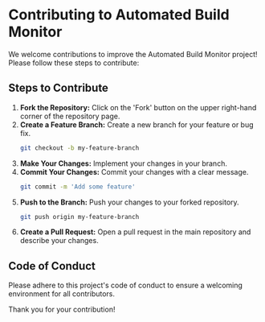 # Contributing to Automated Build Monitor

We welcome contributions to improve the Automated Build Monitor project! Please follow these steps to contribute:

## Steps to Contribute
1. **Fork the Repository:** Click on the 'Fork' button on the upper right-hand corner of the repository page.
2. **Create a Feature Branch:** Create a new branch for your feature or bug fix.
   ```bash
   git checkout -b my-feature-branch
   ```
3. **Make Your Changes:** Implement your changes in your branch.
4. **Commit Your Changes:** Commit your changes with a clear message.
   ```bash
   git commit -m 'Add some feature'
   ```
5. **Push to the Branch:** Push your changes to your forked repository.
   ```bash
   git push origin my-feature-branch
   ```
6. **Create a Pull Request:** Open a pull request in the main repository and describe your changes.

## Code of Conduct
Please adhere to this project's code of conduct to ensure a welcoming environment for all contributors.

Thank you for your contribution!
